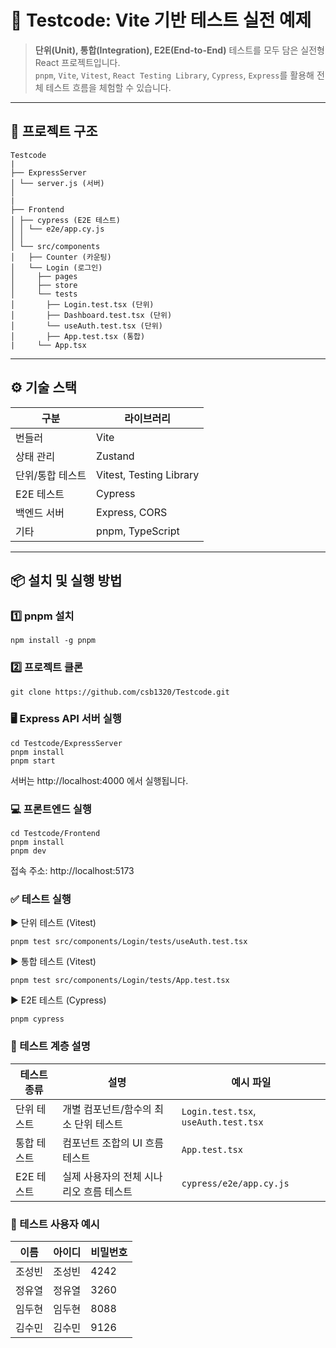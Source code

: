 # 🧪 Testcode: Vite 기반 테스트 실전 예제

> **단위(Unit), 통합(Integration), E2E(End-to-End)** 테스트를 모두 담은 실전형 React 프로젝트입니다.  
> `pnpm`, `Vite`, `Vitest`, `React Testing Library`, `Cypress`, `Express`를 활용해 전체 테스트 흐름을 체험할 수 있습니다.

---

## 📁 프로젝트 구조
```
Testcode
|
├── ExpressServer
│ └── server.js (서버)
│
|
├── Frontend
│ ├── cypress (E2E 테스트) 
│ │ └── e2e/app.cy.js
│ │
│ └── src/components
│   ├── Counter (카운팅)
│   └── Login (로그인)
│     ├── pages
│     ├── store
│     └── tests
│       ├── Login.test.tsx (단위)
│       ├── Dashboard.test.tsx (단위)
│       └── useAuth.test.tsx (단위)
│       ├── App.test.tsx (통합)
|     └── App.tsx
```

---

## ⚙️ 기술 스택

| 구분            | 라이브러리                           |
|----------------|--------------------------------------|
| 번들러          | Vite                                 |
| 상태 관리       | Zustand                              |
| 단위/통합 테스트 | Vitest, Testing Library              |
| E2E 테스트      | Cypress                              |
| 백엔드 서버     | Express, CORS                        |
| 기타           | pnpm, TypeScript                     |

---

## 📦 설치 및 실행 방법

### 1️⃣ pnpm 설치

```
npm install -g pnpm
```


### 2️⃣ 프로젝트 클론
```
git clone https://github.com/csb1320/Testcode.git
```

### 🖥 Express API 서버 실행
```
cd Testcode/ExpressServer
pnpm install
pnpm start
```

서버는 http://localhost:4000 에서 실행됩니다.

### 💻 프론트엔드 실행
```
cd Testcode/Frontend
pnpm install
pnpm dev
```

접속 주소: http://localhost:5173

### ✅ 테스트 실행
▶ 단위 테스트 (Vitest)
```
pnpm test src/components/Login/tests/useAuth.test.tsx
```

▶ 통합 테스트 (Vitest)
```
pnpm test src/components/Login/tests/App.test.tsx
```

▶ E2E 테스트 (Cypress)
```
pnpm cypress
```

### 🧪 테스트 계층 설명
| 테스트 종류  | 설명                     | 예시 파일                                |
| ------- | ---------------------- | ------------------------------------ |
| 단위 테스트  | 개별 컴포넌트/함수의 최소 단위 테스트  | `Login.test.tsx`, `useAuth.test.tsx` |
| 통합 테스트  | 컴포넌트 조합의 UI 흐름 테스트     | `App.test.tsx`                       |
| E2E 테스트 | 실제 사용자의 전체 시나리오 흐름 테스트 | `cypress/e2e/app.cy.js`              |


### 👥 테스트 사용자 예시
|이름	| 아이디 |	비밀번호 |
|-----|--------|----------------|
|조성빈	|조성빈	|4242|
|정유열	|정유열|	3260|
|임두현	|임두현	|8088|
|김수민	|김수민	|9126|

